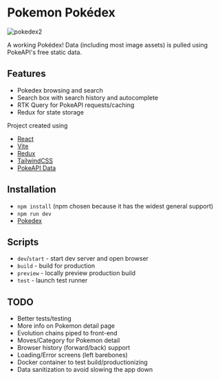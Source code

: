 # Pokemon Pokédex

![pokedex2](https://github.com/jorgensean/jorgensean-pokedex/assets/3663199/00f6a7b4-f7e8-451c-bb10-0d1ca7c64050)

A working Pokédex! Data (including most image assets) is pulled using PokeAPI's free static data.

## Features

- Pokedex browsing and search
- Search box with search history and autocomplete
- RTK Query for PokeAPI requests/caching
- Redux for state storage

Project created using

- [React](https://react.dev/)
- [Vite](https://vitejs.dev/)
- [Redux](https://redux.dev/)
- [TailwindCSS](https://tailwindcss.com/)
- [PokeAPI Data](https://pokeapi.co/)

## Installation

- `npm install` (npm chosen because it has the widest general support)
- `npm run dev`
- [Pokedex](http://localhost:8080/)

## Scripts

- `dev`/`start` - start dev server and open browser
- `build` - build for production
- `preview` - locally preview production build
- `test` - launch test runner

## TODO

- Better tests/testing
- More info on Pokemon detail page
- Evolution chains piped to front-end
- Moves/Category for Pokemon detail
- Browser history (forward/back) support
- Loading/Error screens (left barebones)
- Docker container to test build/productionizing
- Data sanitization to avoid slowing the app down
